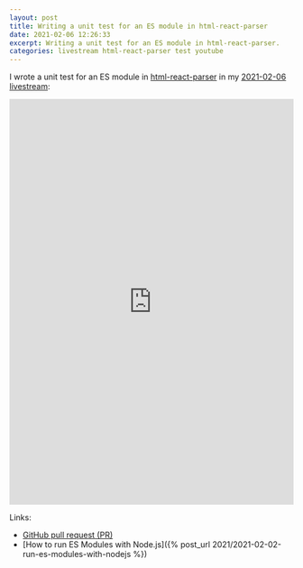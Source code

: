 ```yaml
---
layout: post
title: Writing a unit test for an ES module in html-react-parser
date: 2021-02-06 12:26:33
excerpt: Writing a unit test for an ES module in html-react-parser.
categories: livestream html-react-parser test youtube
---
```


I wrote a unit test for an ES module in [html-react-parser](https://b.remarkabl.org/html-react-parser) in my [2021-02-06 livestream](https://youtu.be/jI-3Z5Temks?list=PLVgOtoUBG2mdLpj6qT5DXfg5_pGPTDrJZ):

<iframe width="100%" height="720" src="https://www.youtube.com/embed/jI-3Z5Temks" frameborder="0" allow="accelerometer; autoplay; clipboard-write; encrypted-media; gyroscope; picture-in-picture" allowfullscreen></iframe>

Links:

- [GitHub pull request (PR)](https://github.com/remarkablemark/html-react-parser/pull/225)
- [How to run ES Modules with Node.js]({% post_url 2021/2021-02-02-run-es-modules-with-nodejs %})

